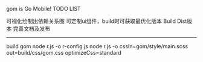 gom is Go Mobile!
TODO LIST

可视化绘制出依赖关系图
可定制ui组件，build时可获取最优化版本
Build Dist版本
完善文档及发布

--------------------
build gom 
node r.js -o r-config.js
node r.js -o cssIn=gom/style/main.scss out=build/css/gom.css optimizeCss=standard
